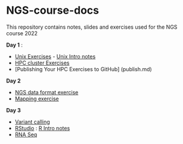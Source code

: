 # NGS-course-docs
This repository  contains notes, slides and exercises used for the NGS course 2022

**Day 1** :
- [Unix Exercises](unixExs) - [Unix Intro notes](Unix-Shell-intro)
- [HPC cluster Exercises](hpc-exs)
- [Publishing Your HPC Exercises to GitHub] (publish.md)

**Day 2**
- [NGS data format exercise](dataFormat)
- [Mapping exercise](mapping) 

**Day 3** 
- [Variant calling](variantCalling)
- [RStudio](R-exs) : [R Intro notes](R-intro)
- [RNA Seq](RNA-seq)


